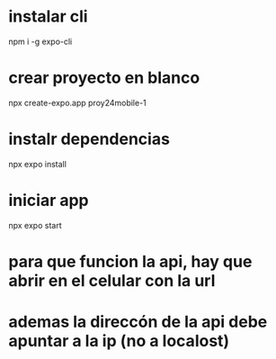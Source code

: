 # instalar cli
npm i -g expo-cli

# crear proyecto en blanco
npx  create-expo.app proy24mobile-1

# instalr dependencias
npx expo install

# iniciar app
npx expo start

# para que funcion la api, hay que abrir en el celular con la url
# ademas la direccón de la api debe apuntar a la ip (no a localost)